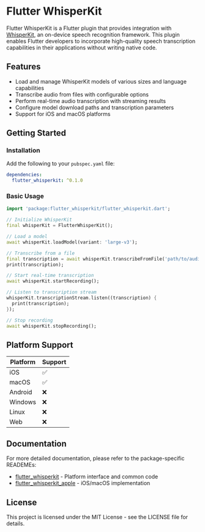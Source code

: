 # Flutter WhisperKit

Flutter WhisperKit is a Flutter plugin that provides integration with [WhisperKit](https://github.com/argmaxinc/WhisperKit), an on-device speech recognition framework. This plugin enables Flutter developers to incorporate high-quality speech transcription capabilities in their applications without writing native code.

## Features

- Load and manage WhisperKit models of various sizes and language capabilities
- Transcribe audio from files with configurable options
- Perform real-time audio transcription with streaming results
- Configure model download paths and transcription parameters
- Support for iOS and macOS platforms

## Getting Started

### Installation

Add the following to your `pubspec.yaml` file:

```yaml
dependencies:
  flutter_whisperkit: ^0.1.0
```

### Basic Usage

```dart
import 'package:flutter_whisperkit/flutter_whisperkit.dart';

// Initialize WhisperKit
final whisperKit = FlutterWhisperKit();

// Load a model
await whisperKit.loadModel(variant: 'large-v3');

// Transcribe from a file
final transcription = await whisperKit.transcribeFromFile('path/to/audio.mp3');
print(transcription);

// Start real-time transcription
await whisperKit.startRecording();

// Listen to transcription stream
whisperKit.transcriptionStream.listen((transcription) {
  print(transcription);
});

// Stop recording
await whisperKit.stopRecording();
```

## Platform Support

| Platform | Support |
|----------|---------|
| iOS      | ✅      |
| macOS    | ✅      |
| Android  | ❌      |
| Windows  | ❌      |
| Linux    | ❌      |
| Web      | ❌      |

## Documentation

For more detailed documentation, please refer to the package-specific READEMEs:

- [flutter_whisperkit](packages/flutter_whisperkit/READEME.md) - Platform interface and common code
- [flutter_whisperkit_apple](packages/flutter_whisperkit_apple/READEME.md) - iOS/macOS implementation

## License

This project is licensed under the MIT License - see the LICENSE file for details.
